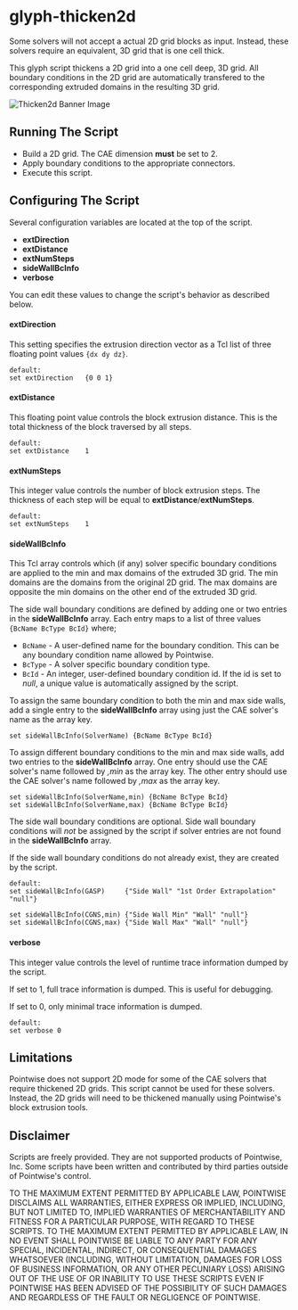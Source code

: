 # glyph-thicken2d
Some solvers will not accept a actual 2D grid blocks as input. Instead, these solvers require an equivalent, 3D grid that is one cell thick.

This glyph script thickens a 2D grid into a one cell deep, 3D grid. All boundary conditions in the 2D grid are automatically transfered to the corresponding extruded domains in the resulting 3D grid.

![Thicken2d Banner Image][1]

[1]: https://raw.github.com/dbgarlisch/glyph-thicken2d/master/images/banner.png  "thicken2d banner Image"


## Running The Script

* Build a 2D grid. The CAE dimension **must** be set to 2.
* Apply boundary conditions to the appropriate connectors.
* Execute this script.


## Configuring The Script

Several configuration variables are located at the top of the script.
* **extDirection**
* **extDistance**
* **extNumSteps**
* **sideWallBcInfo**
* **verbose**

You can edit these values to change the script's behavior as described below.

#### **extDirection**
This setting specifies the extrusion direction vector as a Tcl list of three floating point values `{dx dy dz}`.

    default:
    set extDirection   {0 0 1}

#### **extDistance**
This floating point value controls the block extrusion distance. This is the total thickness of the block traversed by all steps.

    default:
    set extDistance    1

#### **extNumSteps**
This integer value controls the number of block extrusion steps. The thickness of each step will be equal to **extDistance**/**extNumSteps**.

    default:
    set extNumSteps    1

#### **sideWallBcInfo**
This Tcl array controls which (if any) solver specific boundary conditions are applied to the min and max domains of the extruded 3D grid. The min domains are the domains from the original 2D grid. The max domains are opposite the min domains on the other end of the extruded 3D grid.

The side wall boundary conditions are defined by adding one or two entries in the **sideWallBcInfo** array. Each entry maps to a list of three values `{BcName BcType BcId}` where;
* `BcName` - A user-defined name for the boundary condition. This can be any boundary condition name allowed by Pointwise.
* `BcType` - A solver specific boundary condition type.
* `BcId` - An integer, user-defined boundary condition id. If the id is set to *null*, a unique value is automatically assigned by the script.

To assign the same boundary condition to both the min and max side walls, add a single entry to the **sideWallBcInfo** array using just the CAE solver's name as the array key.

    set sideWallBcInfo(SolverName) {BcName BcType BcId}

To assign different boundary conditions to the min and max side walls, add two entries to the **sideWallBcInfo** array. One entry should use the CAE solver's name followed by *,min* as the array key. The other entry should use the CAE solver's name followed by *,max* as the array key.

    set sideWallBcInfo(SolverName,min) {BcName BcType BcId}
    set sideWallBcInfo(SolverName,max) {BcName BcType BcId}

The side wall boundary conditions are optional. Side wall boundary conditions will _not_ be assigned by the script if solver entries are not found in the **sideWallBcInfo** array.

If the side wall boundary conditions do not already exist, they are created by the script.

    default:
    set sideWallBcInfo(GASP)     {"Side Wall" "1st Order Extrapolation" "null"}

    set sideWallBcInfo(CGNS,min) {"Side Wall Min" "Wall" "null"}
    set sideWallBcInfo(CGNS,max) {"Side Wall Max" "Wall" "null"}

#### **verbose**
This integer value controls the level of runtime trace information dumped by the script.

If set to 1, full trace information is dumped. This is useful for debugging.

If set to 0, only minimal trace information is dumped.

    default:
    set verbose 0


## Limitations

Pointwise does not support 2D mode for some of the CAE solvers that require thickened 2D grids. This script cannot be used for these solvers. Instead, the 2D grids will need to be thickened manually using Pointwise's block extrusion tools.


## Disclaimer
Scripts are freely provided. They are not supported products of
Pointwise, Inc. Some scripts have been written and contributed by third
parties outside of Pointwise's control.

TO THE MAXIMUM EXTENT PERMITTED BY APPLICABLE LAW, POINTWISE DISCLAIMS
ALL WARRANTIES, EITHER EXPRESS OR IMPLIED, INCLUDING, BUT NOT LIMITED
TO, IMPLIED WARRANTIES OF MERCHANTABILITY AND FITNESS FOR A PARTICULAR
PURPOSE, WITH REGARD TO THESE SCRIPTS. TO THE MAXIMUM EXTENT PERMITTED
BY APPLICABLE LAW, IN NO EVENT SHALL POINTWISE BE LIABLE TO ANY PARTY
FOR ANY SPECIAL, INCIDENTAL, INDIRECT, OR CONSEQUENTIAL DAMAGES
WHATSOEVER (INCLUDING, WITHOUT LIMITATION, DAMAGES FOR LOSS OF BUSINESS
INFORMATION, OR ANY OTHER PECUNIARY LOSS) ARISING OUT OF THE USE OF OR
INABILITY TO USE THESE SCRIPTS EVEN IF POINTWISE HAS BEEN ADVISED OF THE
POSSIBILITY OF SUCH DAMAGES AND REGARDLESS OF THE FAULT OR NEGLIGENCE OF
POINTWISE.
